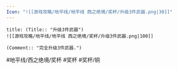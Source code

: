 ```yaml
---
Icon: "![[游戏攻略/地平线/地平线 西之绝境/奖杯/升级3件武器.png|30]]"
---
```

```ad-common-bronze-trophy
title: (Title:: "升级3件武器")
![[游戏攻略/地平线/地平线 西之绝境/奖杯/升级3件武器.png|100]]

(Comment:: "完全升级3件武器.")
```

#地平线/西之绝境/奖杯 #奖杯 #奖杯/铜
